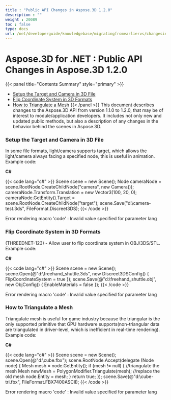 ```yaml
---
title : "Public API Changes in Aspose.3D 1.2.0" 
description : "" 
weight : 20089 
toc : false
type: docs
url: /net/developerguide/knowledgebase/migratingfromearliervs/changesin1xx/public+api+changes+in+aspose.3d+1.2.0/
---
```


# Aspose.3D for .NET : Public API Changes in Aspose.3D 1.2.0


{{< panel title="Contents Summary" style="primary" >}}
*   [Setup the Target and Camera in 3D File](#setup-the-target-and-camera-in-3d-file)
*   [Flip Coordinate System in 3D Formats](#flip-coordinate-system-in-3d-formats)
*   [How to Triangulate a Mesh](#how-to-triangulate-a-mesh)
{{< /panel >}}
This document describes changes to the Aspose.3D API from version 1.1.0 to 1.2.0, that may be of interest to module/application developers. It includes not only new and updated public methods, but also a description of any changes in the behavior behind the scenes in Aspose.3D.

### Setup the Target and Camera in 3D File

In some file formats, light/camera supports target, which allows the light/camera always facing a specified node, this is useful in animation. Example code:

**C#**

{{< code lang="c#" >}}
Scene scene = new Scene();
Node cameraNode = scene.RootNode.CreateChildNode("camera", new Camera());
cameraNode.Transform.Translation = new Vector3(100, 20, 0);
cameraNode.GetEntity().Target = scene.RootNode.CreateChildNode("target");
scene.Save("d:\\camera-test.3ds", FileFormat.Discreet3DS);
{{< /code >}}

Error rendering macro 'code' : Invalid value specified for parameter lang

### Flip Coordinate System in 3D Formats

(THREEDNET-123) - Allow user to flip coordinate system in OBJ/3DS/STL. Example code:

**C#**

{{< code lang="c#" >}}
Scene scene = new Scene();
scene.Open(@"d:\freehand_shuttle.3ds", new Discreet3DSConfig() {  FlipCoordinateSystem = true });
scene.Save(@"d:\freehand_shuttle.obj", new ObjConfig() { EnableMaterials = false });
{{< /code >}}

Error rendering macro 'code' : Invalid value specified for parameter lang

### How to Triangulate a Mesh

Triangulate mesh is useful for game industry because the triangular is the only supported primitive that GPU hardware supports(non-triangular data are triangulated in driver-level, which is inefficient in real-time rendering). Example code:

**C#**

{{< code lang="c#" >}}
Scene scene = new Scene();
 scene.Open(@"d:\\cube.fbx");
 scene.RootNode.Accept(delegate (Node node)
 {
   Mesh mesh = node.GetEntity<Mesh>();
        if (mesh != null)
        {
            //triangulate the mesh
            Mesh newMesh = PolygonModifier.Triangulate(mesh);
            //replace the old mesh
            node.Entity = mesh;
        }
   return true;
  });
 scene.Save(@"d:\cube-tri.fbx", FileFormat.FBX7400ASCII);
{{< /code >}}

Error rendering macro 'code' : Invalid value specified for parameter lang

